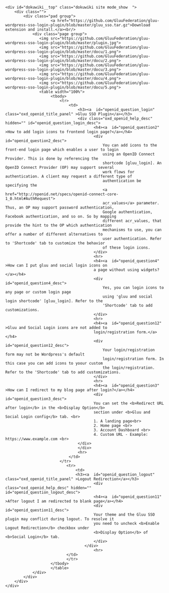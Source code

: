 <html lang="en">
<head>
    <meta charset="UTF-8">
    <title></title>
    <link href="includes/css/oxd_openid_style.css" rel="stylesheet">
</head>
<body>
<div id="dokuwiki__site">

    <div id="dokuwiki__top" class="dokuwiki site mode_show  ">
        <div class="">
            <div class="pad group">
                        <a href="https://github.com/GluuFederation/gluu-wordpress-sso-login-plugin/blob/master/gluu_sso.tar.gz">Download extension and install.</a><br/>
                <div class="page group">
                   <img src="https://github.com/GluuFederation/gluu-wordpress-sso-login-plugin/blob/master/plugin.jpg">
                   <img src="https://github.com/GluuFederation/gluu-wordpress-sso-login-plugin/blob/master/docu/1.png">
                   <img src="https://github.com/GluuFederation/gluu-wordpress-sso-login-plugin/blob/master/docu/2.png">
                   <img src="https://github.com/GluuFederation/gluu-wordpress-sso-login-plugin/blob/master/docu/3.png">
                   <img src="https://github.com/GluuFederation/gluu-wordpress-sso-login-plugin/blob/master/docu/4.png">
                   <img src="https://github.com/GluuFederation/gluu-wordpress-sso-login-plugin/blob/master/docu/5.png">
                   <table width="100%">
                   		<tbody>
                   			<tr>
                   			    <td>
                   					<h3><a  id="openid_question_login" class="oxd_openid_title_panel" >Gluu SSO Plugin</a></h3>
                   					<div class="oxd_openid_help_desc" hidden="" id="openid_question_login_desc">
                                           <h4><a  id="openid_question2"  >How to add login icons to frontend login page?</a></h4>
                                           <div   id="openid_question2_desc">
                                               You can add icons to the front-end login page which enables a user to login 
                                               using an OpenID Connect Provider. This is done by referencing the 
                                               shortcode [gluu_login]. An OpenID Connect Provider (OP) may support several
                                               work flows for authentication. A client may request a different type of 
                                               authentication be specifying the
                                               <a href="http://openid.net/specs/openid-connect-core-1_0.html#AuthRequest">
                                               acr_values</a> parameter. Thus, an OP may support password authentication,
                                               Google authentication, Facebook authentication, and so on. So by mapping
                                               different acr_values, that provide the hint to the OP which authentication
                                               mechanisms to use, you can offer a number of different alternatives to
                                               user authentication. Refer to 'Shortcode' tab to customize the behavior 
                                               of these login icons.
                                           </div>
                                           <hr>
                                           <h4><a  id="openid_question4"  >How can I put gluu and social login icons on 
                                           a page without using widgets?</a></h4>
                                           <div  id="openid_question4_desc">
                                               Yes, you can login icons to any page or custom login page 
                                               using 'gluu and social login shortcode' [gluu_login]. Refer to the 
                                               'Shortcode' tab to add customizations.
                                           </div>
                                           <hr>
                                           <h4><a  id="openid_question12" >Gluu and Social Login icons are not added to 
                                           login/registration form.</a></h4>
                                           <div  id="openid_question12_desc">
                                               Your login/registration form may not be Wordpress's default 
                                               login/registration form. In this case you can add icons to yoour custom 
                                               the login/registration. Refer to the 'Shortcode' tab to add customizations.
                                           </div>
                                           <hr>
                                           <h4><a  id="openid_question3"  >How can I redirect to my blog page after login?</a></h4>
                                           <div  id="openid_question3_desc">
                                           You can set the <b>Redirect URL after login</b> in the <b>Display Option</b> 
                                           section under <b>Gluu and Social Login config</b> tab. <br>
                                           1. A landing page<br>
                                           2. Home page <br>
                                           3. Account Dashboard <br>
                                           4. Custom URL - Example: https://www.example.com <br>
                   					</div>
                   				    </div>
                   					<hr>
                   		        </td>
                   		    </tr>
                               <tr>
                                   <td>
                                   <h3><a  id="openid_question_logout" class="oxd_openid_title_panel" >Logout Redirection</a></h3>
                                           <div class="oxd_openid_help_desc" hidden="" id="openid_question_logout_desc">
                                           <h4><a  id="openid_question11"  >After logout I am redirected to blank page</a></h4>
                                           <div  id="openid_question11_desc">
                                           Your theme and the Gluu SSO plugin may conflict during logout. To resolve it 
                                           you need to uncheck <b>Enable Logout Redirection</b> checkbox under 
                                           <b>Display Option</b> of <b>Social Login</b> tab.
                                           </div>
                                       </div>
                                           <hr>
                               </td>
                               </tr>
                   		</tbody>
                   		</table>
                </div>
            </div>
        </div>
    </div>
</div>
</body>
</html>

